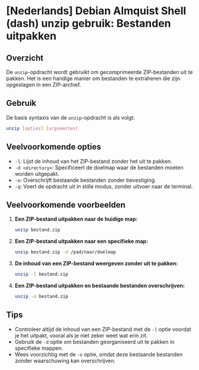 # [Nederlands] Debian Almquist Shell (dash) unzip gebruik: Bestanden uitpakken

## Overzicht
De `unzip`-opdracht wordt gebruikt om gecomprimeerde ZIP-bestanden uit te pakken. Het is een handige manier om bestanden te extraheren die zijn opgeslagen in een ZIP-archief.

## Gebruik
De basis syntaxis van de `unzip`-opdracht is als volgt:

```bash
unzip [opties] [argumenten]
```

## Veelvoorkomende opties
- `-l`: Lijst de inhoud van het ZIP-bestand zonder het uit te pakken.
- `-d <directory>`: Specificeert de doelmap waar de bestanden moeten worden uitgepakt.
- `-o`: Overschrijft bestaande bestanden zonder bevestiging.
- `-q`: Voert de opdracht uit in stille modus, zonder uitvoer naar de terminal.

## Veelvoorkomende voorbeelden
1. **Een ZIP-bestand uitpakken naar de huidige map:**
   ```bash
   unzip bestand.zip
   ```

2. **Een ZIP-bestand uitpakken naar een specifieke map:**
   ```bash
   unzip bestand.zip -d /pad/naar/doelmap
   ```

3. **De inhoud van een ZIP-bestand weergeven zonder uit te pakken:**
   ```bash
   unzip -l bestand.zip
   ```

4. **Een ZIP-bestand uitpakken en bestaande bestanden overschrijven:**
   ```bash
   unzip -o bestand.zip
   ```

## Tips
- Controleer altijd de inhoud van een ZIP-bestand met de `-l` optie voordat je het uitpakt, vooral als je niet zeker weet wat erin zit.
- Gebruik de `-d` optie om bestanden georganiseerd uit te pakken in specifieke mappen.
- Wees voorzichtig met de `-o` optie, omdat deze bestaande bestanden zonder waarschuwing kan overschrijven.